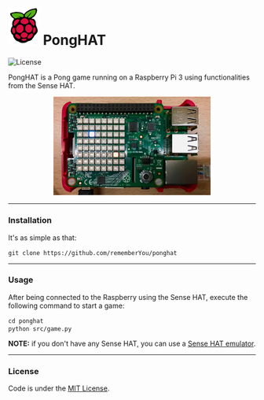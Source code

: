 # ![Cisco Logo](assets/logo.png "Logo") PongHAT

![License](https://img.shields.io/badge/License-MIT-green.svg)

PongHAT is a Pong game running on a Raspberry Pi 3 using functionalities from the Sense
HAT.

<p align="center">
	<img src="assets/preview.jpg" alt="PyPong (Preview)" width="320">
</p>

---

### Installation

It's as simple as that:

```
git clone https://github.com/rememberYou/ponghat
```

---

### Usage

After being connected to the Raspberry using the Sense HAT, execute the
following command to start a game:

```
cd ponghat
python src/game.py
```

**NOTE:** if you don't have any Sense HAT, you can use a [Sense HAT
emulator](https://trinket.io/sense-hat).

---

### License

Code is under the [MIT License](https://github.com/rememberYou/pypong/blob/master/LICENSE).
